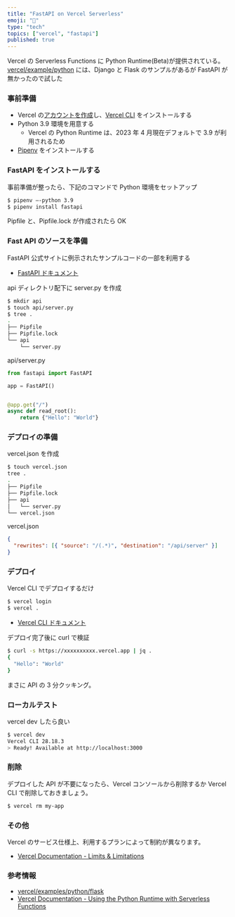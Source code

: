 ```yaml
---
title: "FastAPI on Vercel Serverless"
emoji: "📘"
type: "tech"
topics: ["vercel", "fastapi"]
published: true
---
```


Vercel の Serverless Functions に Python Runtime(Beta)が提供されている。
[vercel/example/python](https://github.com/vercel/examples/tree/main/python) には、Django と Flask のサンプルがあるが FastAPI が無かったので試した

### 事前準備

- Vercel の[アカウントを作成](https://vercel.com/signup)し、[Vercel CLI](https://vercel.com/docs/cli) をインストールする
- Python 3.9 環境を用意する
  - Vercel の Python Runtime は、2023 年 4 月現在デフォルトで 3.9 が利用されるため
- [Pipenv](https://pipenv-ja.readthedocs.io/ja/translate-ja/#install-pipenv-today) をインストールする

### FastAPI をインストールする

事前準備が整ったら、下記のコマンドで Python 環境をセットアップ

```sh
$ pipenv —-python 3.9
$ pipenv install fastapi
```

Pipfile と、Pipfile.lock が作成されたら OK

### Fast API のソースを準備

FastAPI 公式サイトに例示されたサンプルコードの一部を利用する

- [FastAPI ドキュメント](https://fastapi.tiangolo.com/ja/)

api ディレクトリ配下に server.py を作成

```sh
$ mkdir api
$ touch api/server.py
$ tree .
.
├── Pipfile
├── Pipfile.lock
└── api
    └── server.py
```

api/server.py

```python
from fastapi import FastAPI

app = FastAPI()


@app.get("/")
async def read_root():
    return {"Hello": "World"}
```

### デプロイの準備

vercel.json を作成

```sh
$ touch vercel.json
tree .
.
├── Pipfile
├── Pipfile.lock
├── api
│   └── server.py
└── vercel.json
```

vercel.json

```json
{
  "rewrites": [{ "source": "/(.*)", "destination": "/api/server" }]
}
```

### デプロイ

Vercel CLI でデプロイするだけ

```sh
$ vercel login
$ vercel .
```

- [Vercel CLI ドキュメント](https://vercel.com/docs/cli)

デプロイ完了後に curl で検証

```sh
$ curl -s https://xxxxxxxxxx.vercel.app | jq .
{
  "Hello": "World"
}
```

まさに API の 3 分クッキング。

### ローカルテスト

vercel dev したら良い

```sh
$ vercel dev
Vercel CLI 28.18.3
> Ready! Available at http://localhost:3000
```

### 削除

デプロイした API が不要になったら、Vercel コンソールから削除するか
Vercel CLI で削除しておきましょう。

```sh
$ vercel rm my-app
```

### その他

Vercel のサービス仕様上、利用するプランによって制約が異なります。

- [Vercel Documentation - Limits & Limitations](https://vercel.com/docs/concepts/limits/overview)

### 参考情報

- [vercel/examples/python/flask](https://github.com/vercel/examples/tree/main/python/flask)
- [Vercel Documentation - Using the Python Runtime with Serverless Functions](https://vercel.com/docs/concepts/functions/serverless-functions/runtimes/python)
